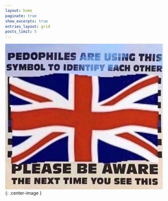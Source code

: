 ```yaml
---
layout: home
paginate: true
show_excerpts: true
entries_layout: grid
posts_limit: 5
---
```


![Justin](/assets/img/r5w6z25eswi51.jpg){: .center-image }
